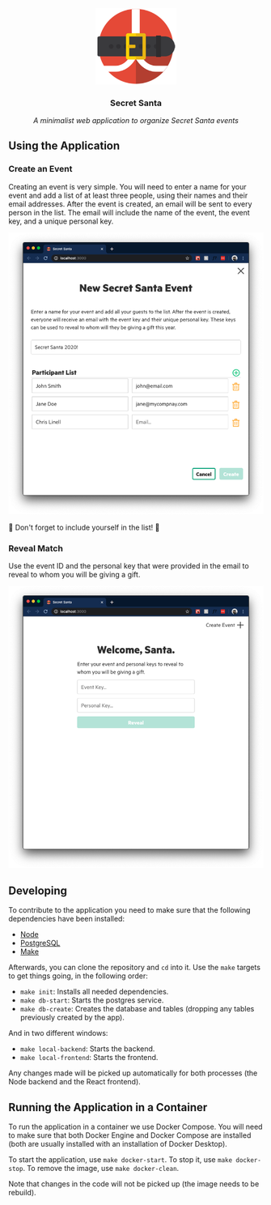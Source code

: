 <div align="center">
    <img src="lib/santa-claus-icon.png" alt="Secret Santa Icon" width="160">
    <h3>Secret Santa</h3>
    <p><i>A minimalist web application to organize Secret Santa events</i></p>
</div>

## Using the Application

### Create an Event

Creating an event is very simple. You will need to enter a name for your event and add a list of at least three people, using their names and their email addresses. After the event is created, an email will be sent to every person in the list. The email will include the name of the event, the event key, and a unique personal key.

![New Event Screenshot](lib/new-event.png)

:mega: Don't forget to include yourself in the list! :mega:

### Reveal Match

Use the event ID and the personal key that were provided in the email to reveal to whom you will be giving a gift.

![Revealing Secret Screenshot](lib/welcome.png)

## Developing

To contribute to the application you need to make sure that the following dependencies have been installed:

- [Node](https://nodejs.org/en/)
- [PostgreSQL](https://www.postgresql.org/)
- [Make](https://www.gnu.org/software/make/)

Afterwards, you can clone the repository and `cd` into it. Use the `make` targets to get things going, in the following order:

- `make init`: Installs all needed dependencies.
- `make db-start`: Starts the postgres service.
- `make db-create`: Creates the database and tables (dropping any tables previously created by the app).

And in two different windows:

- `make local-backend`: Starts the backend.
- `make local-frontend`: Starts the frontend.

Any changes made will be picked up automatically for both processes (the Node backend and the React frontend).

## Running the Application in a Container

To run the application in a container we use Docker Compose. You will need to make sure that both Docker Engine and Docker Compose are installed (both are usually installed with an installation of Docker Desktop).

To start the application, use `make docker-start`. To stop it, use `make docker-stop`. To remove the image, use `make docker-clean`.

Note that changes in the code will not be picked up (the image needs to be rebuild).
